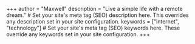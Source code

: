 +++
author = "Maxwell"
description = "Live a simple life with a remote dream." # Set your site's meta tag (SEO) description here. This overrides any description set in your site configuration.
keywords = ["internet", "technology"] # Set your site's meta tag (SEO) keywords here. These override any keywords set in your site configuration.
+++
